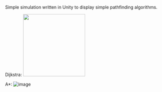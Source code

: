 Simple simulation written in Unity to display simple pathfinding algorithms.

Dijkstra:
<img src="https://gifyu.com/image/S8JJG" width="200px">

A*:
![image](https://github.com/MorbidMight/pathfinding/assets/82610686/1bd1c91c-75a6-41f7-8ae3-d102c52663a9)


